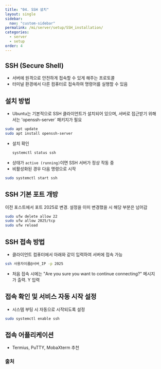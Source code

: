 ```yaml
---
title: "04. SSH 설치"
layout: single
sidebar:
  nav: "custom-sidebar"
permalink: /mi/server/setup/SSH_installation/
categories:
  - server
  - setup
order: 4
---
```



## SSH (Secure Shell)
  - 서버에 원격으로 안전하게 접속할 수 있게 해주는 프로토콜
  - 터미널 환경에서 다른 컴퓨터로 접속하여 명령어를 실행할 수 있음


## 설치 방법  

  - Ubuntu는 기본적으로 SSH 클라이언트가 설치되어 있으며, 서버로 접근받기 위해서는 'openssh-server` 패키지가 필요
   ```bash
   sudo apt update
   sudo apt install openssh-server
   ```
 - 설치 확인
   ```bash
   systemctl status ssh
   ```
  - 상태가 `active (running)`이면 SSH 서버가 정상 작동 중
  - 비활성화된 경우 다음 명령으로 시작
   ```bash
   sudo systemctl start ssh
   ```


## SSH 기본 포트 개방  

이전 포스트에서 포트 2025로 변경. 설정을 이미 변경했을 시 해당 부분은 넘어감

   ```bash
   sudo ufw delete allow 22
   sudo ufw allow 2025/tcp
   sudo ufw reload
   ```


## SSH 접속 방법  

  - 클라이언트 컴퓨터에서 아래와 같이 입력하여 서버에 접속 가능

   ```bash
   ssh 사용자이름@서버_IP -p 2025
   ```

  - 처음 접속 시에는 "Are you sure you want to continue connecting?" 메시지가 출력. Y 입력


## 접속 확인 및 서비스 자동 시작 설정  

  - 시스템 부팅 시 자동으로 시작되도록 설정

   ```bash
   sudo systemctl enable ssh
   ```


## 접속 어플리케이션

  - Termius, PuTTY, MobaXterm 추천


### 출처  
